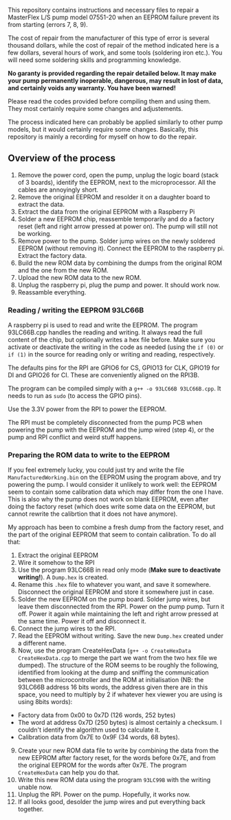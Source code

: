 This repository contains instructions and necessary files to repair a MasterFlex L/S pump model 07551-20 when an EEPROM failure prevent its from starting (errors 7, 8, 9).

The cost of repair from the manufacturer of this type of error is several thousand dollars, while the cost of repair of the method indicated here is a few dollars, several hours of work, and some tools (soldering iron etc.). You will need some soldering skills and programming knowledge. 

**No garanty is provided regarding the repair detailed below. It may make your pump permanently inoperable, dangerous, may result in lost of data, and certainly voids any warranty. You have been warned!**

Please read the codes provided before compiling them and using them. They most certainly require some changes and adjustements.

The process indicated here can probably be applied similarly to other pump models, but it would certainly require some changes. Basically, this repository is mainly a recording for myself on how to do the repair. 

## Overview of the process
1. Remove the power cord, open the pump, unplug the logic board (stack of 3 boards), identify the EEPROM, next to the microprocessor. All the cables are annoyingly short. 
2. Remove the original EEPROM and resolder it on a daughter board to extract the data. 
3. Extract the data from the original EEPROM with a Raspberry Pi
4. Solder a new EEPROM chip, reassemble temporarily and do a factory reset (left and right arrow pressed at power on). The pump will still not be working. 
5. Remove power to the pump. Solder jump wires on the newly soldered EEPROM (without removing it). Connect the EEPROM to the raspberry pi. Extract the factory data. 
6. Build the new ROM data by combining the dumps from the original ROM and the one from the new ROM. 
7. Upload the new ROM data to the new ROM. 
8. Unplug the raspberry pi, plug the pump and power. It should work now. 
9. Reassamble everything. 

### Reading / writing the EEPROM 93LC66B
A raspberry pi is used to read and write the EEPROM. The program 93LC66B.cpp handles the reading and writing. It always read the full content of the chip, but optionally writes a hex file before. Make sure you activate or deactivate the writing in the code as needed (using the `if (0)` or `if (1)` in the source for reading only or writing and reading, respectively. 

The defaults pins for the RPI are GPIO6 for CS, GPIO13 for CLK, GPIO19 for DI and GPIO26 for CI. These are conveniently aligned on the RPI3B. 

The program can be compiled simply with a `g++ -o 93LC66B 93LC66B.cpp`. It needs to run as `sudo` (to access the GPIO pins). 

Use the 3.3V power from the RPI to power the EEPROM. 

The RPI must be completely disconnected from the pump PCB when powering the pump with the EEPROM and the jump wired (step 4), or the pump and RPI conflict and weird stuff happens. 

### Preparing the ROM data to write to the EEPROM
If you feel extremely lucky, you could just try and write the file `ManufacturedWorking.bin` on the EEPROM using the program above, and try powering the pump. I would consider it unlikely to work well: the EEPROM seem to contain some calibration data which may differ from the one I have. This is also why the pump does not work on blank EEPROM, even after doing the factory reset (which does write some data on the EEPROM, but cannot rewrite the calibrtion that it does not have anymore).

My approach has been to combine a fresh dump from the factory reset, and the part of the original EEPROM that seem to contain calibration. To do all that:
1. Extract the original EEPROM
2. Wire it somehow to the RPI
3. Use the program 93LC66B in read only mode (**Make sure to deactivate writing!**). A `Dump.hex` is created.
4. Rename this `.hex` file to whatever you want, and save it somewhere. Disconnect the original EEPROM and store it somewhere just in case. 
5. Solder the new EEPROM on the pump board. Solder jump wires, but leave them disconnected from the RPI. Power on the pump pump. Turn it off. Power it again while maintaining the left and right arrow pressed at the same time. Power it off and disconnect it. 
6. Connect the jump wires to the RPI. 
7. Read the EEPROM without writing. Save the new `Dump.hex` created under a different name. 
8. Now, use the program CreateHexData (`g++ -o CreateHexData CreateHexData.cpp` to merge the part we want from the two hex file we dumped). The structure of the ROM seems to be roughly the following, identified from looking at the dump and sniffing the communication between the microcontroller and the ROM at initialisation (NB: the 93LC66B address 16 bits words, the address given there are in this space, you need to multiply by 2 if whatever hex viewer you are using is using 8bits words): 
  - Factory data from 0x00 to 0x7D (126 words, 252 bytes)
  - The word at address 0x7D (250 bytes) is almost certainly a checksum. I couldn't identify the algorithm used to calculate it. 
  - Calibration data from 0x7E to 0x9F (34 words, 68 bytes).
9. Create your new ROM data file to write by combining the data from the new EEPROM after factory reset, for the words before 0x7E, and from the original EEPROM for the words after 0x7E. The program `CreateHexData` can help you do that. 
10. Write this new ROM data using the program `93LC99B` with the writing unable now. 
11. Unplug the RPI. Power on the pump. Hopefully, it works now. 
12. If all looks good, desolder the jump wires and put everything back together. 




